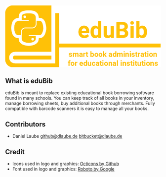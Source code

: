 ![eduBib Logo](https://github.com/laubed/eduBib/blob/master/misc/Header.png)

## What is eduBib ##
eduBib is meant to replace existing educational book borrowing software found in many schools. You can keep track of all books in your inventory, manage borrowing sheets, buy additional books through merchants. Fully compatible with barcode scanners it is easy to manage all your books.

## Contributors ##
- Daniel Laube <github@dlaube.de> <bitbucket@dlaube.de>

## Credit ##
* Icons used in logo and graphics: [Octicons by Github](https://octicons.github.com/)
* Font used in logo and graphics: [Roboto by Google](https://www.google.com/fonts/specimen/Roboto)
